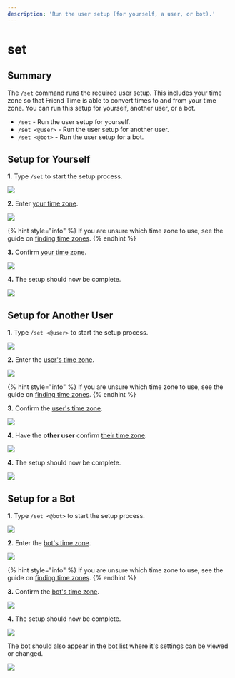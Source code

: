 ```yaml
---
description: 'Run the user setup (for yourself, a user, or bot).'
---
```


# set

## Summary

The `/set` command runs the required user setup. This includes your time zone so that Friend Time is able to convert times to and from your time zone. You can run this setup for yourself, another user, or a bot.

* `/set` - Run the user setup for yourself.
* `/set <@user>` - Run the user setup for another user.
* `/set <@bot>` - Run the user setup for a bot.

## Setup for Yourself

**1.** Type `/set` to start the setup process.

![](../../.gitbook/assets/image%20%2816%29%20%281%29.png)

**2.** Enter [your time zone](../../settings/user-settings/time-zone.md).

![](../../.gitbook/assets/image%20%2815%29.png)

{% hint style="info" %}
If you are unsure which time zone to use, see the guide on [finding time zones](../../finding-time-zones.md).
{% endhint %}

**3.** Confirm [your time zone](../../settings/user-settings/time-zone.md).

![](../../.gitbook/assets/image%20%2814%29.png)

**4.** The setup should now be complete.

![](../../.gitbook/assets/image%20%2817%29.png)

## Setup for Another User

**1.** Type `/set <@user>` to start the setup process.

![](../../.gitbook/assets/image%20%2828%29.png)

**2.** Enter the [user's time zone](../../settings/user-settings/time-zone.md).

![](../../.gitbook/assets/image%20%2829%29.png)

{% hint style="info" %}
If you are unsure which time zone to use, see the guide on [finding time zones](../../finding-time-zones.md).
{% endhint %}

**3.** Confirm the [user's time zone](../../settings/user-settings/time-zone.md).

![](../../.gitbook/assets/image%20%2827%29.png)

**4.** Have the **other user** confirm [their time zone](../../settings/user-settings/time-zone.md).

![](../../.gitbook/assets/image%20%2810%29.png)

**4.** The setup should now be complete.

![](../../.gitbook/assets/image%20%282%29.png)

## Setup for a Bot

**1.** Type `/set <@bot>` to start the setup process.

![](../../.gitbook/assets/image%20%2825%29.png)

**2.** Enter the [bot's time zone]().

![](../../.gitbook/assets/image%20%2826%29.png)

{% hint style="info" %}
If you are unsure which time zone to use, see the guide on [finding time zones](../../finding-time-zones.md).
{% endhint %}

**3.** Confirm the [bot's time zone]().

![](../../.gitbook/assets/image%20%2823%29.png)

**4.** The setup should now be complete.

![](../../.gitbook/assets/image%20%2824%29.png)

The bot should also appear in the [bot list](../admin-commands/bot.md) where it's settings can be viewed or changed.

![](../../.gitbook/assets/image%20%2821%29.png)


